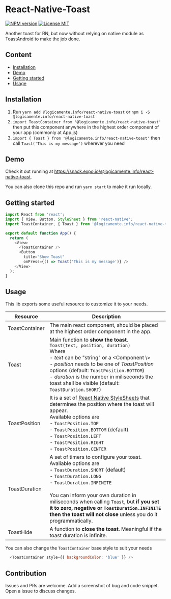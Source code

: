# React-Native-Toast

[ ![NPM version](http://img.shields.io/npm/v/react-native-easy-toast.svg?style=flat)](https://www.npmjs.com/package/@logicamente.info/react-native-toast)
[![License MIT](http://img.shields.io/badge/license-MIT-orange.svg?style=flat)](https://raw.githubusercontent.com/logicamenteinfo/react-native-toast/master/LICENSE)

Another toast for RN, but now without relying on native module as ToastAndroid
to make the job done.

## Content

  - [Installation](#installation)
  - [Demo](#demo)
  - [Getting started](#getting-started)
  - [Usage](#usage)

## Installation

1. Run `yarn add @logicamente.info/react-native-toast` or `npm i -S @logicamente.info/react-native-toast`
2. `import ToastContainer from '@logicamente.info/react-native-toast'` then put this component anywhere in the highest order component of your app (commonly at App.js)
3. `import { Toast } from '@logicamente.info/react-native-toast'` then call `Toast('This is my message')` wherever you need

## Demo

Check it out running at https://snack.expo.io/@logicamente.info/react-native-toast.

You can also clone this repo and run `yarn start` to make it run locally.

## Getting started

```js
import React from 'react';
import { View, Button, StyleSheet } from 'react-native';
import ToastContainer, { Toast } from '@logicamente.info/react-native-toast';

export default function App() {
  return (
    <View>
      <ToastContainer />
      <Button
        title="Show Toast"
        onPress={() => Toast('This is my message')} />
    </View>
  );
}
```

## Usage

This lib exports some useful resource to customize it to your needs.

Resource | Description
--- | ---
ToastContainer | The main react component, should be placed at the highest order component in the app.
Toast   | Main function to **show the toast**. <br> `Toast(text, position, duration)` <br> Where <br> - *text* can be "string" or a \<Component \\> <br> - *position* needs to be one of *ToastPosition* options (default: `ToastPosition.BOTTOM`) <br> - *duration* is the number in miliseconds the toast shall be visible (default: `ToastDuration.SHORT`)
ToastPosition | It is a set of [React Native StyleSheets](https://reactnative.dev/docs/stylesheet) that determines the position where the toast will appear. <br> Available options are <br> - `ToastPosition.TOP` <br> - `ToastPosition.BOTTOM` (default) <br> - `ToastPosition.LEFT` <br> - `ToastPosition.RIGHT` <br> - `ToastPosition.CENTER`
ToastDuration | A set of timers to configure your toast. <br> Avaliable options are <br> - `ToastDuration.SHORT` (default) <br> - `ToastDuration.LONG` <br> - `ToastDuration.INFINITE` <br><br> You can inform your own duration in miliseconds when calling `Toast`, but **if you set it to zero, negative or `ToastDuration.INFINITE` then the toast will not close** unless you do it programmatically.
ToastHide | A function to **close the toast**. Meaningful if the toast duration is infinite.

You can also change the `ToastContainer` base style to suit your needs

```js
  <ToastContainer style={{ backgroundColor: 'blue' }} />
```
## Contribution

Issues and PRs are welcome. Add a screenshot of bug and code snippet. Open a issue to discuss changes.